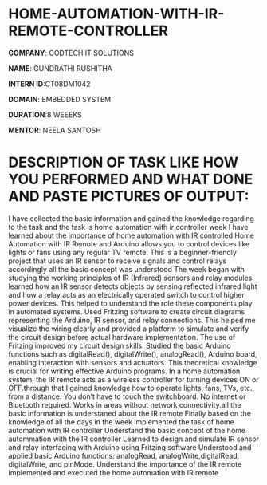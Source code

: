 # HOME-AUTOMATION-WITH-IR-REMOTE-CONTROLLER

**COMPANY**: CODTECH IT SOLUTIONS

**NAME**: GUNDRATHI RUSHITHA

**INTERN ID**:CT08DM1042

**DOMAIN**: EMBEDDED SYSTEM

**DURATION**:8 WEEEKS

**MENTOR**: NEELA SANTOSH

# DESCRIPTION OF TASK LIKE HOW YOU PERFORMED AND WHAT DONE AND PASTE PICTURES OF OUTPUT:
I have collected the basic information and gained the knowledge regarding to the task and the task is home automation with ir controller week I have learned about the importance of home automation with IR controlled
Home Automation with IR Remote and Arduino allows you to control devices like lights or fans using any regular TV remote. This is a beginner-friendly project that uses an IR sensor to receive signals and control relays accordingly all the basic concept was understood
The week began with studying the working principles of IR (Infrared) sensors and relay modules. learned how an IR sensor detects objects by sensing reflected infrared light and how a relay acts as an electrically operated switch to control higher power devices. This helped to understand the role these components play in automated systems.
Used Fritzing software to create circuit diagrams representing the Arduino, IR sensor, and relay connections. This helped me visualize the wiring clearly and provided a platform to simulate and verify the circuit design before actual hardware implementation. The use of Fritzing improved my circuit design skills.
Studied the basic Arduino functions such as digitalRead(), digitalWrite(), analogRead(), Arduino board, enabling interaction with sensors and actuators. This theoretical knowledge is crucial for writing effective Arduino programs. 
In a home automation system, the IR remote acts as a wireless controller for turning devices ON or OFF.through that I   gained  knowledge how to operate  lights, fans, TVs, etc., from a distance. You don’t have to touch the switchboard. No internet or Bluetooth required. Works in areas without network connectivity.all the basic information is understaned about the IR remote
Finally based on the knowledge of all the days in the week implemented the task of home automation with IR controller
Understand the basic concept of the home autommation with the IR controller
Learned to design and simulate IR sensor and relay interfacing with Arduino using Fritzing software
Understood and applied basic Arduino functions: analogRead, analogWrite,digitalRead, digitalWrite, and pinMode.
Understand the importance of the IR remote
Implemented and executed the home automation with IR remote


